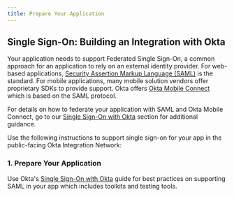 ```yaml
---
title: Prepare Your Application
---
```


## Single Sign-On: Building an Integration with Okta

Your application needs to support Federated Single Sign-On, a common approach for an application to rely on an external identity provider. For web-based applications, [Security Assertion Markup Language (SAML)](https://en.wikipedia.org/wiki/Security_Assertion_Markup_Language) is the standard. For mobile applications, many mobile solution vendors offer proprietary SDKs to provide support. Okta offers [Okta Mobile Connect](/docs/guides/okta_mobile_connect) which is based on the SAML protocol.

For details on how to federate your application with SAML and Okta Mobile Connect, go to our [Single Sign-On with Okta](/docs/guides/saml_guidance) section for additional guidance.

Use the following instructions to support single sign-on for your app in the public-facing Okta Integration Network:

### 1. Prepare Your Application

Use Okta's [Single Sign-On with Okta](/docs/guides/saml_guidance) guide for best practices on supporting SAML in your app which includes toolkits and testing tools.

<NextSectionLink/>
